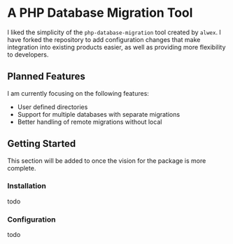 # A PHP Database Migration Tool

I liked the simplicity of the `php-database-migration` tool created by `alwex`.
I have forked the repository to add configuration changes that make
integration into existing products easier, as well as providing more
flexibility to developers.

## Planned Features
I am currently focusing on the following features:
* User defined directories
* Support for multiple databases with separate migrations
* Better handling of remote migrations without local

## Getting Started

This section will be added to once the vision for the package
is more complete.

### Installation

todo

### Configuration  

todo
